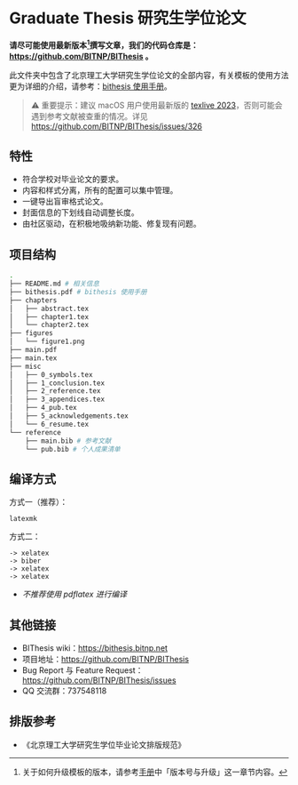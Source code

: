 # Graduate Thesis 研究生学位论文

**请尽可能使用最新版本[^1]撰写文章，我们的代码仓库是：https://github.com/BITNP/BIThesis 。**

此文件夹中包含了北京理工大学研究生学位论文的全部内容，有关模板的使用方法更为详细的介绍，请参考：[bithesis 使用手册][manual]。

> :warning: 重要提示：建议 macOS 用户使用最新版的 [texlive 2023](https://www.tug.org/mactex/mactex-download.html)，否则可能会遇到参考文献被查重的情况。详见 https://github.com/BITNP/BIThesis/issues/326

## 特性

- 符合学校对毕业论文的要求。
- 内容和样式分离，所有的配置可以集中管理。
- 一键导出盲审格式论文。
- 封面信息的下划线自动调整长度。
- 由社区驱动，在积极地吸纳新功能、修复现有问题。


## 项目结构

```sh
.
├── README.md # 相关信息
├── bithesis.pdf # bithesis 使用手册
├── chapters
│   ├── abstract.tex
│   ├── chapter1.tex
│   └── chapter2.tex
├── figures
│   └── figure1.png
├── main.pdf
├── main.tex
├── misc
│   ├── 0_symbols.tex
│   ├── 1_conclusion.tex
│   ├── 2_reference.tex
│   ├── 3_appendices.tex
│   ├── 4_pub.tex
│   ├── 5_acknowledgements.tex
│   └── 6_resume.tex
└── reference 
    ├── main.bib # 参考文献
    └── pub.bib # 个人成果清单
```

## 编译方式

方式一（推荐）：
```
latexmk
```

方式二：
```
-> xelatex
-> biber
-> xelatex
-> xelatex
```

- *不推荐使用 pdflatex 进行编译*

## 其他链接

- BIThesis wiki：https://bithesis.bitnp.net
- 项目地址：https://github.com/BITNP/BIThesis
- Bug Report 与 Feature Request：https://github.com/BITNP/BIThesis/issues
- QQ 交流群：737548118

## 排版参考

- 《北京理工大学研究生学位毕业论文排版规范》

[^1]: 关于如何升级模板的版本，请参考[手册][manual]中「版本号与升级」这一章节内容。

[manual]: ./bithesis.pdf
